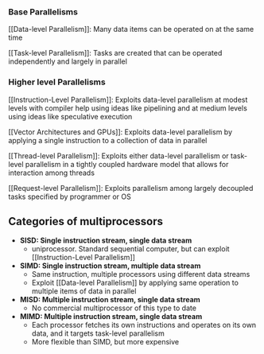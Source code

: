 ### Base Parallelisms
[[Data-level Parallelism]]: Many data items can be operated on at the same time

[[Task-level Parallelism]]: Tasks are created that can be operated independently and largely in parallel

### Higher level Parallelisms
[[Instruction-Level Parallelism]]: Exploits data-level parallelism at modest levels with compiler help using ideas like pipelining and at medium levels using ideas like speculative execution

[[Vector Architectures and GPUs]]: Exploits data-level parallelism by applying a single instruction to a collection of data in parallel 

[[Thread-level Parallelism]]: Exploits either data-level parallelism or task-level parallelism in a tightly coupled hardware model that allows for interaction among threads 

[[Request-level Parallelism]]: Exploits parallelism among largely decoupled tasks specified by programmer or OS

## Categories of multiprocessors
- **SISD: Single instruction stream, single data stream** 
	- uniprocessor. Standard sequential computer, but can exploit [[Instruction-Level Parallelism]] 
- **SIMD: Single instruction stream, multiple data stream** 
	- Same instruction, multiple processors using different data streams
	- Exploit [[Data-level Parallelism]] by applying same operation to multiple items of data in parallel
- **MISD: Multiple instruction stream, single data stream**
	- No commercial multiprocessor of this type to date
- **MIMD: Multiple instruction stream, single data stream**
	- Each processor fetches its own instructions and operates on its own data, and it targets task-level parallelism
	- More flexible than SIMD, but more expensive
